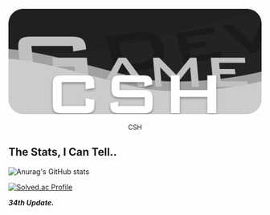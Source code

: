 <p align = "center">
  <img src = "https://github.com/csh4430/csh4430/blob/main/Image/Title.png">
</p>
<p align="center"> <font size="2"> CSH </font> </p>
<h2>
  The Stats, I Can Tell..
</h2>

![Anurag's GitHub stats](https://github-readme-stats.vercel.app/api?username=csh4430&show_icons=true&theme=dark)

[![Solved.ac Profile](http://mazassumnida.wtf/api/v2/generate_badge?boj=snghun6889)](https://solved.ac/snghun6889)

***34th Update.***
